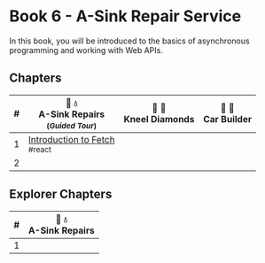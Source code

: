 # Book 6 - A-Sink Repair Service

In this book, you will be introduced to the basics of asynchronous programming and working with Web APIs.

## Chapters

| # | 🔧 💧 <br/> A-Sink Repairs <sub> <br/> (_Guided Tour_)</sub> | 💎 💍  <br/> Kneel Diamonds | 🚙 🚗 <br/> Car Builder |
|--|--|--|--|
| 1 | [Introduction to Fetch](./chapters/AS_FETCH_INTRO.md) <br/> <sub style="font-size:0.85rem;">#react</sub> |  |  |
| 2 |  |  |  |

## Explorer Chapters

| # | 🔧 💧 <br/> A-Sink Repairs |
|--|--|
| 1 |  |
